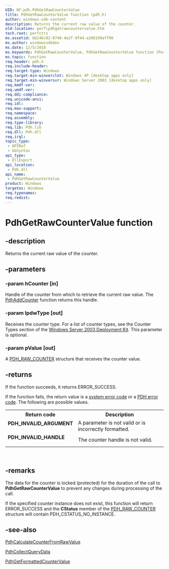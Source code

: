 ```yaml
---
UID: NF:pdh.PdhGetRawCounterValue
title: PdhGetRawCounterValue function (pdh.h)
author: windows-sdk-content
description: Returns the current raw value of the counter.
old-location: perf\pdhgetrawcountervalue.htm
tech.root: perfctrs
ms.assetid: bb246c82-8748-4e2f-9f44-a206199aff90
ms.author: windowssdkdev
ms.date: 12/5/2018
ms.keywords: PdhGetRawCounterValue, PdhGetRawCounterValue function [Perf], _win32_pdhgetrawcountervalue, base.pdhgetrawcountervalue, pdh/PdhGetRawCounterValue, perf.pdhgetrawcountervalue
ms.topic: function
req.header: pdh.h
req.include-header: 
req.target-type: Windows
req.target-min-winverclnt: Windows XP [desktop apps only]
req.target-min-winversvr: Windows Server 2003 [desktop apps only]
req.kmdf-ver: 
req.umdf-ver: 
req.ddi-compliance: 
req.unicode-ansi: 
req.idl: 
req.max-support: 
req.namespace: 
req.assembly: 
req.type-library: 
req.lib: Pdh.lib
req.dll: Pdh.dll
req.irql: 
topic_type:
 - APIRef
 - kbSyntax
api_type:
 - DllExport
api_location:
 - Pdh.dll
api_name:
 - PdhGetRawCounterValue
product: Windows
targetos: Windows
req.typenames: 
req.redist: 
---
```


# PdhGetRawCounterValue function


## -description


Returns the current raw value of the counter.
		


## -parameters




### -param hCounter [in]

Handle of the counter from which to retrieve the current raw value. The 
<a href="https://msdn.microsoft.com/b8b9a332-ce28-46d4-92e2-91f9f6c24da5">PdhAddCounter</a> function returns this handle.


### -param lpdwType [out]

Receives the counter type. For a list of counter types, see the Counter Types section of the <a href="Http://go.microsoft.com/fwlink/p/?linkid=84422">Windows Server 2003 Deployment Kit</a>. This parameter is optional.


### -param pValue [out]

A 
<a href="https://msdn.microsoft.com/237a3c82-0ab4-45cb-bd93-2f308178c573">PDH_RAW_COUNTER</a> structure that receives the counter value.


## -returns



If the function succeeds, it returns ERROR_SUCCESS.
						

If the function fails, the return value is a 
<a href="https://msdn.microsoft.com/4a3a8feb-a05f-4614-8f04-1f507da7e5b7">system error code</a> or a 
<a href="https://msdn.microsoft.com/ea67d798-81db-44ad-b0fb-24e0c3be7388">PDH error code</a>. The following are possible values.

<table>
<tr>
<th>Return code</th>
<th>Description</th>
</tr>
<tr>
<td width="40%">
<dl>
<dt><b>PDH_INVALID_ARGUMENT</b></dt>
</dl>
</td>
<td width="60%">
A parameter is not valid or is incorrectly formatted.

</td>
</tr>
<tr>
<td width="40%">
<dl>
<dt><b>PDH_INVALID_HANDLE</b></dt>
</dl>
</td>
<td width="60%">
The counter handle is not valid.

</td>
</tr>
</table>
 




## -remarks



The data for the counter is locked (protected) for the duration of the call to 
<b>PdhGetRawCounterValue</b> to prevent any changes during processing of the call.

If 
the specified counter instance does not exist, this function will return ERROR_SUCCESS and the <b>CStatus</b> member of the 
<a href="https://msdn.microsoft.com/237a3c82-0ab4-45cb-bd93-2f308178c573">PDH_RAW_COUNTER</a> structure will contain PDH_CSTATUS_NO_INSTANCE.




## -see-also




<a href="https://msdn.microsoft.com/fd50b1fd-29b7-49a8-bbcc-4d7f0cbd7079">PdhCalculateCounterFromRawValue</a>



<a href="https://msdn.microsoft.com/1d83325b-8deb-4731-9df4-6201da292cdc">PdhCollectQueryData</a>



<a href="https://msdn.microsoft.com/cd104b26-1498-4f95-a411-97d868b43836">PdhGetFormattedCounterValue</a>
 

 

